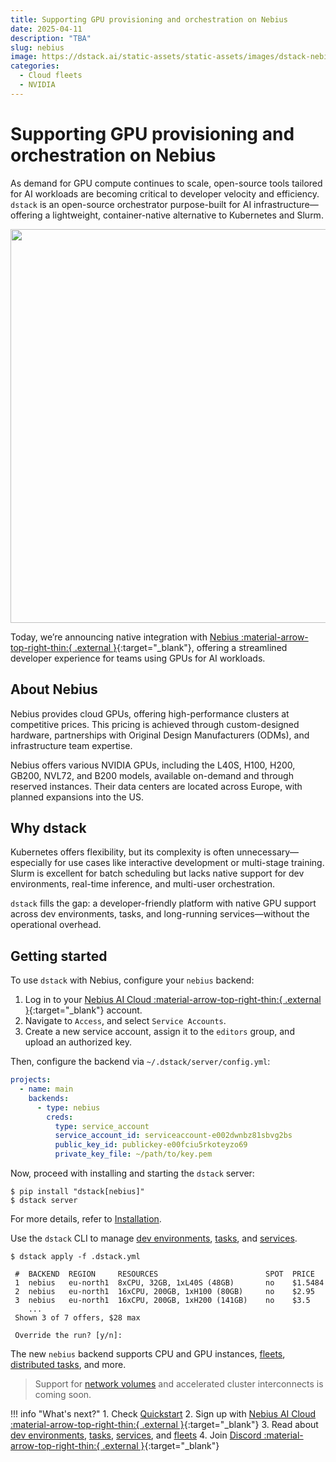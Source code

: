 ```yaml
---
title: Supporting GPU provisioning and orchestration on Nebius
date: 2025-04-11
description: "TBA"  
slug: nebius
image: https://dstack.ai/static-assets/static-assets/images/dstack-nebius-v2.png
categories:
  - Cloud fleets
  - NVIDIA
---
```


# Supporting GPU provisioning and orchestration on Nebius

As demand for GPU compute continues to scale, open-source tools tailored for AI workloads are becoming critical to
developer velocity and efficiency.
`dstack` is an open-source orchestrator purpose-built for AI infrastructure—offering a lightweight, container-native
alternative to Kubernetes and Slurm.

<img src="https://dstack.ai/static-assets/static-assets/images/dstack-nebius-v2.png" width="630"/>

Today, we’re announcing native integration with [Nebius :material-arrow-top-right-thin:{ .external }](https://nebius.com/){:target="_blank"},
offering a streamlined developer experience for teams using GPUs for AI workloads.
<!-- more -->

## About Nebius

Nebius provides cloud GPUs,
offering high-performance clusters at competitive prices. This pricing is achieved through custom-designed hardware,
partnerships with Original Design Manufacturers (ODMs), and infrastructure team expertise.

Nebius offers various NVIDIA GPUs, including the L40S, H100, H200, GB200, NVL72, and B200 models, available on-demand
and through reserved instances. Their data centers are located across Europe, with planned expansions into the US.

## Why dstack

Kubernetes offers flexibility, but its complexity is often unnecessary—especially for use cases like interactive
development or multi-stage training.
Slurm is excellent for batch scheduling but lacks native support for dev environments, real-time inference, and
multi-user orchestration.

`dstack` fills the gap: a developer-friendly platform with native GPU support across dev environments, tasks, and
long-running services—without the operational overhead.

## Getting started

To use `dstack` with Nebius, configure your `nebius` backend:

1. Log in to your [Nebius AI Cloud :material-arrow-top-right-thin:{ .external }](https://console.eu.nebius.com/){:target="_blank"} account.  
2. Navigate to `Access`, and select  `Service Accounts`.  
3. Create a new service account, assign it to the `editors` group, and upload an authorized key.

Then, configure the backend via `~/.dstack/server/config.yml`:

<div editor-title="~/.dstack/server/config.yml">

```yaml
projects:
  - name: main
    backends:
      - type: nebius
        creds:
      	  type: service_account
          service_account_id: serviceaccount-e002dwnbz81sbvg2bs
          public_key_id: publickey-e00fciu5rkoteyzo69
          private_key_file: ~/path/to/key.pem
```

</div>

Now, proceed with installing and starting the `dstack` server:

<div class="termy">

```shell
$ pip install "dstack[nebius]"
$ dstack server
```

</div>

For more details, refer to [Installation](../../docs/installation/index.md).

Use the `dstack` CLI to
manage [dev environments](../../docs/concepts/dev-environments.md), [tasks](../../docs/concepts/tasks.md),
and [services](../../docs/concepts/services.md).

<div class="termy">

```shell
$ dstack apply -f .dstack.yml

 #  BACKEND  REGION     RESOURCES                        SPOT  PRICE
 1  nebius   eu-north1  8xCPU, 32GB, 1xL40S (48GB)       no    $1.5484
 2  nebius   eu-north1  16xCPU, 200GB, 1xH100 (80GB)     no    $2.95
 3  nebius   eu-north1  16xCPU, 200GB, 1xH200 (141GB)    no    $3.5
    ...
 Shown 3 of 7 offers, $28 max
 
 Override the run? [y/n]:
```

</div>

The new `nebius` backend supports CPU and GPU instances, [fleets](../../docs/concepts/fleets.md), 
[distributed tasks](../../docs/concepts/tasks.md#distributed-tasks), and more. 
 
> Support for [network volumes](../../docs/concepts/volumes.md#network-volumes) and accelerated cluster 
interconnects is coming soon.

!!! info "What's next?"
    1. Check [Quickstart](../../docs/quickstart.md)
    2. Sign up with [Nebius AI Cloud :material-arrow-top-right-thin:{ .external }](https://console.eu.nebius.com/){:target="_blank"}
    3. Read about [dev environments](../../docs/concepts/dev-environments.md), 
        [tasks](../../docs/concepts/tasks.md), [services](../../docs/concepts/services.md), 
        and [fleets](../../docs/concepts/fleets.md)
    4. Join [Discord :material-arrow-top-right-thin:{ .external }](https://discord.gg/u8SmfwPpMd){:target="_blank"}
